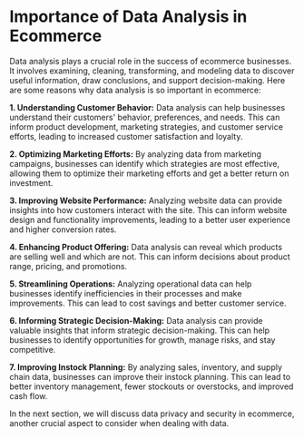 # Importance of Data Analysis in Ecommerce

Data analysis plays a crucial role in the success of ecommerce businesses. It involves examining, cleaning, transforming, and modeling data to discover useful information, draw conclusions, and support decision-making. Here are some reasons why data analysis is so important in ecommerce:

**1. Understanding Customer Behavior:** Data analysis can help businesses understand their customers' behavior, preferences, and needs. This can inform product development, marketing strategies, and customer service efforts, leading to increased customer satisfaction and loyalty.

**2. Optimizing Marketing Efforts:** By analyzing data from marketing campaigns, businesses can identify which strategies are most effective, allowing them to optimize their marketing efforts and get a better return on investment.

**3. Improving Website Performance:** Analyzing website data can provide insights into how customers interact with the site. This can inform website design and functionality improvements, leading to a better user experience and higher conversion rates.

**4. Enhancing Product Offering:** Data analysis can reveal which products are selling well and which are not. This can inform decisions about product range, pricing, and promotions.

**5. Streamlining Operations:** Analyzing operational data can help businesses identify inefficiencies in their processes and make improvements. This can lead to cost savings and better customer service.

**6. Informing Strategic Decision-Making:** Data analysis can provide valuable insights that inform strategic decision-making. This can help businesses to identify opportunities for growth, manage risks, and stay competitive.

**7. Improving Instock Planning:** By analyzing sales, inventory, and supply chain data, businesses can improve their instock planning. This can lead to better inventory management, fewer stockouts or overstocks, and improved cash flow.

In the next section, we will discuss data privacy and security in ecommerce, another crucial aspect to consider when dealing with data.
